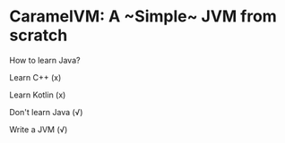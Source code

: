 # CaramelVM: A ~Simple~ JVM from scratch
How to learn Java?

Learn C++ (x)

Learn Kotlin (x)

Don't learn Java (√)

Write a JVM (√)
